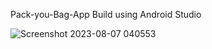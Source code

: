  Pack-you-Bag-App
 Build using Android Studio 
 
 ![Screenshot 2023-08-07 040553](https://github.com/Kalyani1224/Pack-you-Bag-App/assets/104186615/6770bc36-9f97-4cd6-9fa7-54324775a79e)
